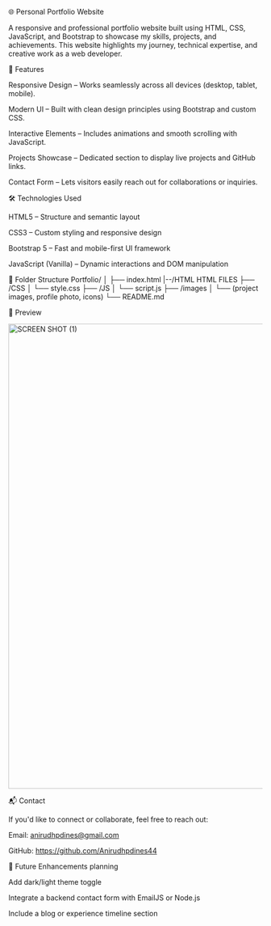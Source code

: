 🌐 Personal Portfolio Website

A responsive and professional portfolio website built using HTML, CSS, JavaScript, and Bootstrap to showcase my skills, projects, and achievements.
This website highlights my journey, technical expertise, and creative work as a web developer.

🚀 Features

Responsive Design – Works seamlessly across all devices (desktop, tablet, mobile).

Modern UI – Built with clean design principles using Bootstrap and custom CSS.

Interactive Elements – Includes animations and smooth scrolling with JavaScript.

Projects Showcase – Dedicated section to display live projects and GitHub links.

Contact Form – Lets visitors easily reach out for collaborations or inquiries.

🛠️ Technologies Used

HTML5 – Structure and semantic layout

CSS3 – Custom styling and responsive design

Bootstrap 5 – Fast and mobile-first UI framework

JavaScript (Vanilla) – Dynamic interactions and DOM manipulation

📁 Folder Structure
Portfolio/
│
├── index.html
|--/HTML 
     HTML FILES
├── /CSS
│   └── style.css
├── /JS
│   └── script.js
├── /images
│   └── (project images, profile photo, icons)
└── README.md

📸 Preview

<img width="1887" height="920" alt="SCREEN SHOT (1)" src="https://github.com/user-attachments/assets/6a62243c-9438-4931-88d9-a61b375d8025" />


📬 Contact

If you'd like to connect or collaborate, feel free to reach out:

Email: anirudhpdines@gmail.com

GitHub: https://github.com/Anirudhpdines44

🧠 Future Enhancements planning

Add dark/light theme toggle

Integrate a backend contact form with EmailJS or Node.js

Include a blog or experience timeline section
